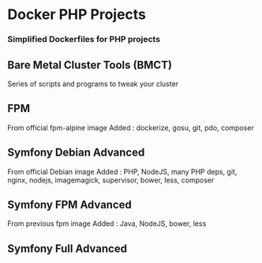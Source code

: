 # Docker PHP Projects
### Simplified Dockerfiles for PHP projects

## Bare Metal Cluster Tools (BMCT)
Series of scripts and programs to tweak your cluster

## FPM
From official fpm-alpine image
Added : dockerize, gosu, git, pdo, composer

## Symfony Debian Advanced
From official Debian image
Added : PHP, NodeJS, many PHP deps, git, nginx, nodejs, imagemagick, supervisor, bower, less, composer

## Symfony FPM Advanced
From previous fpm image
Added : Java, NodeJS, bower, less

## Symfony Full Advanced

